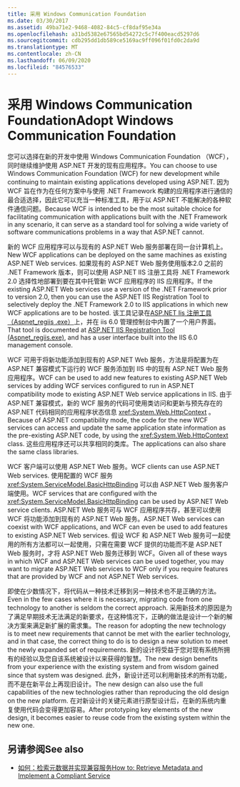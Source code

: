 ```yaml
---
title: 采用 Windows Communication Foundation
ms.date: 03/30/2017
ms.assetid: 49ba71e2-9468-4082-84c5-cf8daf95e34a
ms.openlocfilehash: a31bd5382e67565bd54272c5c7f400eacd5297d6
ms.sourcegitcommit: cdb295dd1db589ce5169ac9ff096f01fd0c2da9d
ms.translationtype: MT
ms.contentlocale: zh-CN
ms.lasthandoff: 06/09/2020
ms.locfileid: "84576533"
---
```

# <a name="adopt-windows-communication-foundation"></a><span data-ttu-id="2c96a-102">采用 Windows Communication Foundation</span><span class="sxs-lookup"><span data-stu-id="2c96a-102">Adopt Windows Communication Foundation</span></span>

<span data-ttu-id="2c96a-103">您可以选择在新的开发中使用 Windows Communication Foundation （WCF），同时继续维护使用 ASP.NET 开发的现有应用程序。</span><span class="sxs-lookup"><span data-stu-id="2c96a-103">You can choose to use Windows Communication Foundation (WCF) for new development while continuing to maintain existing applications developed using ASP.NET.</span></span> <span data-ttu-id="2c96a-104">因为 WCF 旨在作为在任何方案中与使用 .NET Framework 构建的应用程序进行通信的最合适选择，因此它可以充当一种标准工具，用于以 ASP.NET 不能解决的各种软件通信问题。</span><span class="sxs-lookup"><span data-stu-id="2c96a-104">Because WCF is intended to be the most suitable choice for facilitating communication with applications built with the .NET Framework in any scenario, it can serve as a standard tool for solving a wide variety of software communications problems in a way that ASP.NET cannot.</span></span>

<span data-ttu-id="2c96a-105">新的 WCF 应用程序可以与现有的 ASP.NET Web 服务部署在同一台计算机上。</span><span class="sxs-lookup"><span data-stu-id="2c96a-105">New WCF applications can be deployed on the same machines as existing ASP.NET Web services.</span></span> <span data-ttu-id="2c96a-106">如果现有的 ASP.NET Web 服务使用版本2.0 之前的 .NET Framework 版本，则可以使用 ASP.NET IIS 注册工具将 .NET Framework 2.0 选择性地部署到要在其中托管新 WCF 应用程序的 IIS 应用程序。</span><span class="sxs-lookup"><span data-stu-id="2c96a-106">If the existing ASP.NET Web services use a version of the .NET Framework prior to version 2.0, then you can use the ASP.NET IIS Registration Tool to selectively deploy the .NET Framework 2.0 to IIS applications in which new WCF applications are to be hosted.</span></span> <span data-ttu-id="2c96a-107">该工具记录在[ASP.NET Iis 注册工具（Aspnet_regiis .exe）](https://docs.microsoft.com/previous-versions/dotnet/netframework-3.5/k6h9cz8h(v=vs.90))上，并在 iis 6.0 管理控制台中内置了一个用户界面。</span><span class="sxs-lookup"><span data-stu-id="2c96a-107">That tool is documented at [ASP.NET IIS Registration Tool (Aspnet_regiis.exe)](https://docs.microsoft.com/previous-versions/dotnet/netframework-3.5/k6h9cz8h(v=vs.90)), and has a user interface built into the IIS 6.0 management console.</span></span>

<span data-ttu-id="2c96a-108">WCF 可用于将新功能添加到现有的 ASP.NET Web 服务，方法是将配置为在 ASP.NET 兼容模式下运行的 WCF 服务添加到 IIS 中的现有 ASP.NET Web 服务应用程序。</span><span class="sxs-lookup"><span data-stu-id="2c96a-108">WCF can be used to add new features to existing ASP.NET Web services by adding WCF services configured to run in ASP.NET compatibility mode to existing ASP.NET Web service applications in IIS.</span></span> <span data-ttu-id="2c96a-109">由于 ASP.NET 兼容模式，新的 WCF 服务的代码可使用类访问和更新与预先存在的 ASP.NET 代码相同的应用程序状态信息 <xref:System.Web.HttpContext> 。</span><span class="sxs-lookup"><span data-stu-id="2c96a-109">Because of ASP.NET compatibility mode, the code for the new WCF services can access and update the same application state information as the pre-existing ASP.NET code, by using the <xref:System.Web.HttpContext> class.</span></span> <span data-ttu-id="2c96a-110">这些应用程序还可以共享相同的类库。</span><span class="sxs-lookup"><span data-stu-id="2c96a-110">The applications can also share the same class libraries.</span></span>

<span data-ttu-id="2c96a-111">WCF 客户端可以使用 ASP.NET Web 服务。</span><span class="sxs-lookup"><span data-stu-id="2c96a-111">WCF clients can use ASP.NET Web services.</span></span> <span data-ttu-id="2c96a-112">使用配置的 WCF 服务 <xref:System.ServiceModel.BasicHttpBinding> 可以由 ASP.NET Web 服务客户端使用。</span><span class="sxs-lookup"><span data-stu-id="2c96a-112">WCF services that are configured with the <xref:System.ServiceModel.BasicHttpBinding> can be used by ASP.NET Web service clients.</span></span> <span data-ttu-id="2c96a-113">ASP.NET Web 服务可与 WCF 应用程序共存，甚至可以使用 WCF 将功能添加到现有的 ASP.NET Web 服务。</span><span class="sxs-lookup"><span data-stu-id="2c96a-113">ASP.NET Web services can coexist with WCF applications, and WCF can even be used to add features to existing ASP.NET Web services.</span></span> <span data-ttu-id="2c96a-114">假设 WCF 和 ASP.NET Web 服务可一起使用的所有方法都可以一起使用，只需在需要 WCF 提供的功能而不是 ASP.NET Web 服务时，才将 ASP.NET Web 服务迁移到 WCF。</span><span class="sxs-lookup"><span data-stu-id="2c96a-114">Given all of these ways in which WCF and ASP.NET Web services can be used together, you may want to migrate ASP.NET Web services to WCF only if you require features that are provided by WCF and not ASP.NET Web services.</span></span>

<span data-ttu-id="2c96a-115">即使在少数情况下，将代码从一种技术迁移到另一种技术也不是正确的方法。</span><span class="sxs-lookup"><span data-stu-id="2c96a-115">Even in the few cases where it is necessary, migrating code from one technology to another is seldom the correct approach.</span></span> <span data-ttu-id="2c96a-116">采用新技术的原因是为了满足早期技术无法满足的新要求，在这种情况下，正确的做法是设计一个新的解决方案来满足新扩展的需求集。</span><span class="sxs-lookup"><span data-stu-id="2c96a-116">The reason for adopting the new technology is to meet new requirements that cannot be met with the earlier technology, and in that case, the correct thing to do is to design a new solution to meet the newly expanded set of requirements.</span></span> <span data-ttu-id="2c96a-117">新的设计将受益于您对现有系统所拥有的经验以及您自该系统被设计以来获得的智慧。</span><span class="sxs-lookup"><span data-stu-id="2c96a-117">The new design benefits from your experience with the existing system and from wisdom gained since that system was designed.</span></span> <span data-ttu-id="2c96a-118">此外，新设计还可以利用新技术的所有功能，而不是在新平台上再现旧设计。</span><span class="sxs-lookup"><span data-stu-id="2c96a-118">The new design can also use the full capabilities of the new technologies rather than reproducing the old design on the new platform.</span></span> <span data-ttu-id="2c96a-119">在对新设计的关键元素进行原型设计后，在新的系统内重复使用代码会变得更加容易。</span><span class="sxs-lookup"><span data-stu-id="2c96a-119">After prototyping key elements of the new design, it becomes easier to reuse code from the existing system within the new one.</span></span>

## <a name="see-also"></a><span data-ttu-id="2c96a-120">另请参阅</span><span class="sxs-lookup"><span data-stu-id="2c96a-120">See also</span></span>

- [<span data-ttu-id="2c96a-121">如何：检索元数据并实现兼容服务</span><span class="sxs-lookup"><span data-stu-id="2c96a-121">How to: Retrieve Metadata and Implement a Compliant Service</span></span>](how-to-retrieve-metadata-and-implement-a-compliant-service.md)
